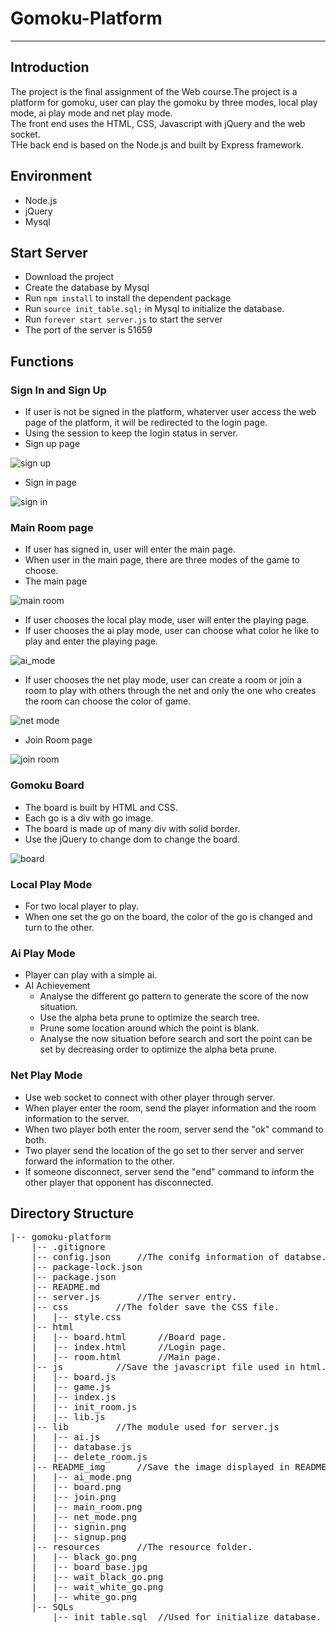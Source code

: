 # Gomoku-Platform
***
## Introduction
The project is the final assignment of the Web course.The project is a platform for gomoku, user can play the gomoku by three modes, local play mode, ai play mode and net play mode.
<br>
The front end uses the HTML, CSS, Javascript with jQuery and the web socket.
<br>
THe back end is based on the Node.js and built by Express framework.
## Environment
* Node.js
* jQuery
* Mysql

## Start Server
* Download the project
* Create the database by Mysql
* Run ```npm install``` to install the dependent package
* Run ``` source init_table.sql; ``` in Mysql to initialize the database.
* Run ```forever start server.js``` to start the server
* The port of the server is 51659

## Functions
### Sign In and Sign Up
* If user is not be signed in the platform, whaterver user access the web page of the platform, it will be redirected to the login page.
* Using the session to keep the login status in server.
* Sign up page

![sign up](README_img/signup.png)

* Sign in page

![sign in](README_img/signin.png)
### Main Room page
* If user has signed in, user will enter the main page.
* When user in the main page, there are three modes of the game to choose.
* The main page

![main room](README_img/main_room.png)

* If user chooses the local play mode, user will enter the playing page.
* If user chooses the ai play mode, user can choose what color he like to play and enter the playing page.

![ai_mode](README_img/ai_mode.png)

* If user chooses the net play mode, user can create a room or join a room to play with others through the net and only the one who creates the room can choose the color of game.

![net mode](README_img/net_mode.png)

* Join Room page

![join room](README_img/join.png)

### Gomoku Board
* The board is built by HTML and CSS.
* Each go is a div with go image.
* The board is made up of many div with solid border.
* Use the jQuery to change dom to change the board.

![board](README_img/board.png)
### Local Play Mode
* For two local player to play.
* When one set the go on the board, the color of the go is changed and turn to the other.

### Ai Play Mode
* Player can play with a simple ai.
* AI Achievement
	* Analyse the different go pattern to generate the score of the now situation.
	* Use the alpha beta prune to optimize the search tree.
	* Prune some location around which the point is blank.
	* Analyse the now situation before search and sort the point can be set by decreasing order to optimize the alpha beta prune.
### Net Play Mode
* Use web socket to connect with other player through server.
* When player enter the room, send the player information and the room information to the server.
* When two player both enter the room, server send the "ok" command to both.
* Two player send the location of the go set to ther server and server forward the information to the other.
* If someone disconnect, server send the "end" command to inform the other player that opponent has disconnected.

## Directory Structure
<pre>
|-- gomoku-platform
    |-- .gitignore
    |-- config.json		//The conifg information of databse.
    |-- package-lock.json
    |-- package.json
    |-- README.md
    |-- server.js		//The server entry.
    |-- css			//The folder save the CSS file.
    |   |-- style.css
    |-- html			
    |   |-- board.html		//Board page.
    |   |-- index.html		//Login page.
    |   |-- room.html		//Main page.
    |-- js			//Save the javascript file used in html.
    |   |-- board.js		
    |   |-- game.js
    |   |-- index.js
    |   |-- init_room.js
    |   |-- lib.js
    |-- lib			//The module used for server.js
    |   |-- ai.js
    |   |-- database.js
    |   |-- delete_room.js
    |-- README_img		//Save the image displayed in README.md 
    |   |-- ai_mode.png
    |   |-- board.png
    |   |-- join.png
    |   |-- main_room.png
    |   |-- net_mode.png
    |   |-- signin.png
    |   |-- signup.png
    |-- resources		//The resource folder.
    |   |-- black_go.png
    |   |-- board_base.jpg
    |   |-- wait_black_go.png
    |   |-- wait_white_go.png
    |   |-- white_go.png
    |-- SQLs		
        |-- init_table.sql	//Used for initialize database.
</pre>